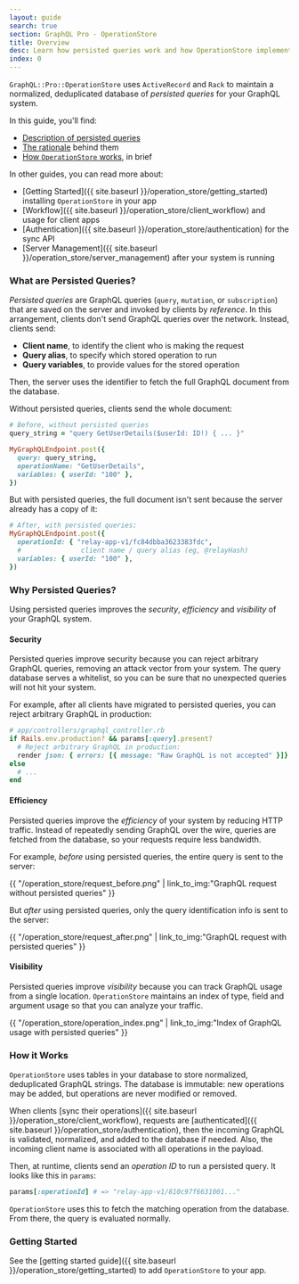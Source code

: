 ```yaml
---
layout: guide
search: true
section: GraphQL Pro - OperationStore
title: Overview
desc: Learn how persisted queries work and how OperationStore implements them.
index: 0
---
```


`GraphQL::Pro::OperationStore` uses `ActiveRecord` and `Rack` to maintain a normalized, deduplicated database of _persisted queries_ for your GraphQL system.

In this guide, you'll find:

- [Description of persisted queries](#what-are-persisted-queries)
- [The rationale](#why-persisted-queries) behind them
- [How `OperationStore` works](#how-it-works), in brief

In other guides, you can read more about:

- [Getting Started]({{ site.baseurl }}/operation_store/getting_started) installing `OperationStore` in your app
- [Workflow]({{ site.baseurl }}/operation_store/client_workflow) and usage for client apps
- [Authentication]({{ site.baseurl }}/operation_store/authentication) for the sync API
- [Server Management]({{ site.baseurl }}/operation_store/server_management) after your system is running

### What are Persisted Queries?

_Persisted queries_ are GraphQL queries (`query`, `mutation`, or `subscription`) that are saved on the server and invoked by clients by _reference_. In this arrangement, clients don't send GraphQL queries over the network. Instead, clients send:

- __Client name__, to identify the client who is making the request
- __Query alias__, to specify which stored operation to run
- __Query variables__, to provide values for the stored operation

Then, the server uses the identifier to fetch the full GraphQL document from the database.

Without persisted queries, clients send the whole document:

```ruby
# Before, without persisted queries
query_string = "query GetUserDetails($userId: ID!) { ... }"

MyGraphQLEndpoint.post({
  query: query_string,
  operationName: "GetUserDetails",
  variables: { userId: "100" },
})
```


But with persisted queries, the full document isn't sent because the server already has a copy of it:

```ruby
# After, with persisted queries:
MyGraphQLEndpoint.post({
  operationId: { "relay-app-v1/fc84dbba3623383fdc",
  #               client name / query alias (eg, @relayHash)
  variables: { userId: "100" },
})
```

### Why Persisted Queries?

Using persisted queries improves the _security_, _efficiency_ and _visibility_ of your GraphQL system.


#### Security

Persisted queries improve security because you can reject arbitrary GraphQL queries, removing an attack vector from your system. The query database serves a whitelist, so you can be sure that no unexpected queries will not hit your system.

For example, after all clients have migrated to persisted queries, you can reject arbitrary GraphQL in production:

```ruby
# app/controllers/graphql_controller.rb
if Rails.env.production? && params[:query].present?
  # Reject arbitrary GraphQL in production:
  render json: { errors: [{ message: "Raw GraphQL is not accepted" }]}
else
  # ...
end
```

#### Efficiency

Persisted queries improve the _efficiency_ of your system by reducing HTTP traffic. Instead of repeatedly sending GraphQL over the wire, queries are fetched from the database, so your requests require less bandwidth.

For example, _before_ using persisted queries, the entire query is sent to the server:

{{ "/operation_store/request_before.png" | link_to_img:"GraphQL request without persisted queries" }}

But _after_ using persisted queries, only the query identification info is sent to the server:

{{ "/operation_store/request_after.png" | link_to_img:"GraphQL request with persisted queries" }}

#### Visibility

Persisted queries improve _visibility_ because you can track GraphQL usage from a single location. `OperationStore` maintains an index of type, field and argument usage so that you can analyze your traffic.

{{ "/operation_store/operation_index.png" | link_to_img:"Index of GraphQL usage with persisted queries" }}


### How it Works

`OperationStore` uses tables in your database to store normalized, deduplicated GraphQL strings. The database is immutable: new operations may be added, but operations are never modified or removed.

When clients [sync their operations]({{ site.baseurl }}/operation_store/client_workflow), requests are [authenticated]({{ site.baseurl }}/operation_store/authentication), then the incoming GraphQL is validated, normalized, and added to the database if needed. Also, the incoming client name is associated with all operations in the payload.

Then, at runtime, clients send an _operation ID_ to run a persisted query. It looks like this in `params`:

```ruby
params[:operationId] # => "relay-app-v1/810c97f6631001..."
```

`OperationStore` uses this to fetch the matching operation from the database. From there, the query is evaluated normally.

### Getting Started

See the [getting started guide]({{ site.baseurl }}/operation_store/getting_started) to add `OperationStore` to your app.
